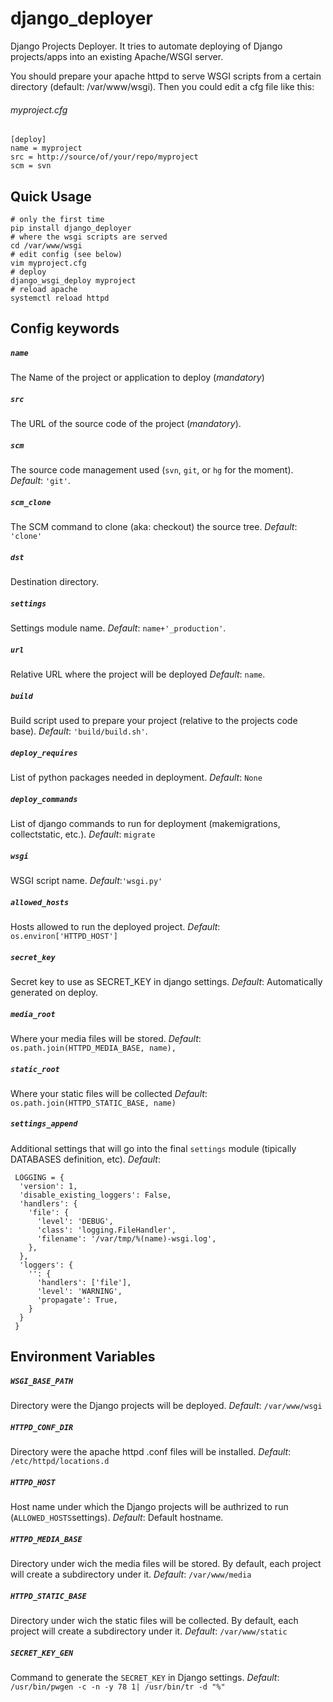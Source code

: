 
django_deployer
===============


Django Projects Deployer. It tries to automate deploying of Django
projects/apps into an existing Apache/WSGI server.

You should prepare your apache httpd to serve WSGI scripts from a
certain directory (default: /var/www/wsgi).  Then you could edit a cfg
file like this:

###### myproject.cfg
    [deploy]
    name = myproject
    src = http://source/of/your/repo/myproject
    scm = svn


Quick Usage
-----------
    # only the first time
    pip install django_deployer
    # where the wsgi scripts are served
    cd /var/www/wsgi
    # edit config (see below)
    vim myproject.cfg
    # deploy
    django_wsgi_deploy myproject
    # reload apache
    systemctl reload httpd


Config keywords
---------------
##### `name`
The Name of the project or application to deploy (*mandatory*)
##### `src`
The URL of the source code of the project (*mandatory*).
##### `scm`
The source code management used (`svn`, `git`, or `hg` for the moment).
_Default_: `'git'`.
##### `scm_clone`
The SCM command to clone (aka: checkout) the source tree.
_Default_: `'clone'`
##### `dst`
Destination directory.
##### `settings`
Settings module name.
_Default_: `name+'_production'`.
##### `url`
Relative URL where the project will be deployed
_Default_: `name`.
##### `build`
Build script used to prepare your project (relative to the projects code base).
_Default_: `'build/build.sh'`.
##### `deploy_requires`
List of python packages needed in deployment.
_Default_: `None`
##### `deploy_commands`
List of django commands to run for deployment (makemigrations, collectstatic,
 etc.).
_Default_: `migrate`
##### `wsgi`
WSGI script name.
_Default_:`'wsgi.py'`
##### `allowed_hosts`
Hosts allowed to run the deployed project.
_Default_: `os.environ['HTTPD_HOST']`
##### `secret_key`
Secret key to use as SECRET_KEY in django settings.
_Default_: Automatically generated on deploy.
##### `media_root`
Where your media files will be stored.
_Default_: `os.path.join(HTTPD_MEDIA_BASE, name),`
##### `static_root`
Where your static files will be collected
_Default_: `os.path.join(HTTPD_STATIC_BASE, name)`
##### `settings_append`
Additional settings that will go into the final `settings` module (tipically DATABASES definition, etc).
_Default_:

     LOGGING = {
      'version': 1,
      'disable_existing_loggers': False,
      'handlers': {
        'file': {
          'level': 'DEBUG',
          'class': 'logging.FileHandler',
          'filename': '/var/tmp/%(name)-wsgi.log',
        },
      },
      'loggers': {
        '': {
          'handlers': ['file'],
          'level': 'WARNING',
          'propagate': True,
        }
      }
     }


Environment Variables
---------------------

##### `WSGI_BASE_PATH`
Directory were the Django projects will be deployed.
_Default_: `/var/www/wsgi`

##### `HTTPD_CONF_DIR`
Directory were the apache httpd .conf files will be installed.
_Default_: `/etc/httpd/locations.d`

##### `HTTPD_HOST`
Host name under which the Django projects will be
authrized to run (`ALLOWED_HOSTS`settings).
_Default_: Default hostname.

##### `HTTPD_MEDIA_BASE`
Directory under wich the media files will be stored. By default, each
project will create a subdirectory under it.
_Default_: `/var/www/media`

##### `HTTPD_STATIC_BASE`
Directory under wich the static files will be collected. By default, each
project will create a subdirectory under it.
_Default_: `/var/www/static`

##### `SECRET_KEY_GEN`
Command to generate the `SECRET_KEY` in Django settings.
_Default_: `/usr/bin/pwgen -c -n -y 78 1| /usr/bin/tr -d "%"`
